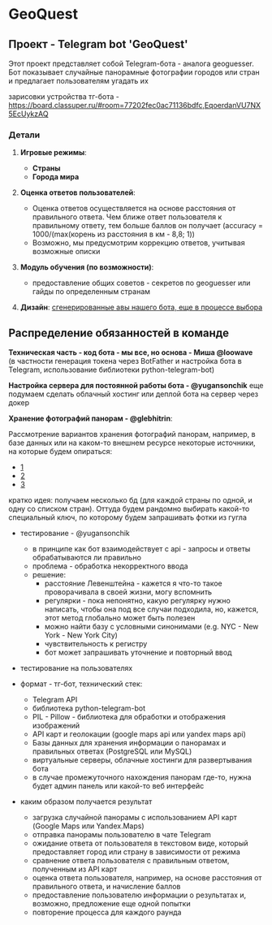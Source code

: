 # GeoQuest

## Проект - Telegram bot 'GeoQuest'

Этот проект представляет собой Telegram-бота - аналога geoguesser. Бот показывает случайные панорамные фотографии городов или стран и предлагает пользователям угадать их

зарисовки устройства тг-бота - https://board.classuper.ru/#room=77202fec0ac71136bdfc,EqoerdanVU7NX5EcUykzAQ

### Детали

1. **Игровые режимы**:
    - **Страны**
    - **Города мира**
    
2. **Оценка ответов пользователей**:
    - Оценка ответов осуществляется на основе расстояния от правильного ответа. Чем ближе ответ пользователя к правильному ответу, тем больше баллов он получает (accuracy = 1000/(max(корень из расстояния в км - 8,8; 1))
    - Возможно, мы предусмотрим коррекцию ответов, учитывая возможные описки
  
3. **Модуль обучения (по возможности)**:
   - предоставление общих советов - секретов по geoguesser или гайды по определенным странам

4. **Дизайн**:
[сгенерированные авы нашего бота, еще в процессе выбора](https://drive.google.com/drive/folders/1aw0srMEqeNnbozHgzgScNVJBFU4Xre6A?usp=sharing)


## Распределение обязанностей в команде

**Техническая часть - код бота - мы все, но основа - Миша @loowave**  
(в частности генерация токена через BotFather и настройка бота в Telegram, использование библиотеки python-telegram-bot)

**Настройка сервера для постоянной работы бота - @yugansonchik**
еще подумаем сделать облачный хостинг или деплой бота на сервер через докер

**Хранение фотографий панорам - @glebhitrin**:

Рассмотрение вариантов хранения фотографий панорам, например, в базе данных или на каком-то внешнем ресурсе
некоторые источники, на которые будем опираться:
- [1](https://qna.habr.com/q/288566)
- [2](https://stackoverflow.com/questions/29668889/how-to-get-city-sights-images-from-google-places-api)
- [3](https://developers.google.com/maps/documentation/places/web-service/photos?hl=ru)
  
кратко идея: получаем несколько бд (для каждой страны по одной, и одну со списком стран). Оттуда будем рандомно выбирать какой-то специальный ключ, по которому будем запрашивать фотки из гугла 


- тестирование - @yugansonchik
    - в принципе как бот взаимодействует с api - запросы и ответы обрабатываются ли правильно
    - проблема - обработка некорректного ввода
    - решение:
        - расстояние Левенштейна - кажется я что-то такое проворачивала в своей жизни, могу вспомнить
        - регулярки - пока непонятно, какую регулярку нужно написать, чтобы она под все случаи подходила, но, кажется, этот метод глобально может быть полезен
        - можно найти базу с условными синонимами (e.g. NYC - New York - New York City)
        - чувствительность к регистру
        - бот может запрашивать уточнение и повторный ввод

- тестирование на пользователях


- формат - тг-бот, технический стек:
    - Telegram API
    - библиотека python-telegram-bot
    - PIL - Pillow - библиотека для обработки и отображения изображений
    - API карт и геолокации (google maps api или yandex maps api)
    - Базы данных для хранения информации о панорамах и правильных ответах (PostgreSQL или MySQL)
    - виртуальные серверы, облачные хостинги для развертывания бота
    - в случае промежуточного нахождения панорам где-то, нужна будет админ панель или какой-то веб интерфейс
    
- каким образом получается результат
    - загрузка случайной панорамы с использованием API карт (Google Maps или Yandex.Maps)
    - отправка панорамы пользователю в чате Telegram
    - ожидание ответа от пользователя в текстовом виде, который предоставляет город или страну в зависимости от режима
    - сравнение ответа пользователя с правильным ответом, полученным из API карт
    - оценка ответа пользователя, например, на основе расстояния от правильного ответа, и начисление баллов
    - предоставление пользователю информации о результатах и, возможно, предложение еще одной попытки
    - повторение процесса для каждого раунда
